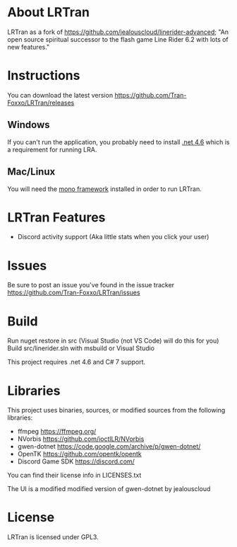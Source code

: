 # About LRTran
LRTran as a fork of https://github.com/jealouscloud/linerider-advanced; "An open source spiritual successor to the flash game Line Rider 6.2 with lots of new features."

# Instructions
You can download the latest version https://github.com/Tran-Foxxo/LRTran/releases

## Windows
If you can't run the application, you probably need to install [.net 4.6](https://www.microsoft.com/en-us/download/details.aspx?id=48130) which is a requirement for running LRA.
## Mac/Linux
You will need the [mono framework](http://www.mono-project.com/download/stable/) installed in order to run LRTran.

# LRTran Features
* Discord activity support (Aka little stats when you click your user)

# Issues
Be sure to post an issue you've found in the issue tracker https://github.com/Tran-Foxxo/LRTran/issues

# Build
Run nuget restore in src (Visual Studio (not VS Code) will do this for you)
Build src/linerider.sln with msbuild or Visual Studio

This project requires .net 4.6 and C# 7 support.

# Libraries
This project uses binaries, sources, or modified sources from the following libraries:

* ffmpeg https://ffmpeg.org/
* NVorbis https://github.com/ioctlLR/NVorbis
* gwen-dotnet https://code.google.com/archive/p/gwen-dotnet/
* OpenTK https://github.com/opentk/opentk
* Discord Game SDK https://discord.com/

You can find their license info in LICENSES.txt

The UI is a modified modified version of gwen-dotnet by jealouscloud

# License
LRTran is licensed under GPL3.
